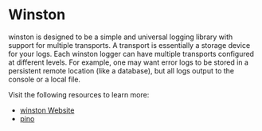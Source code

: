 # Winston

winston is designed to be a simple and universal logging library with support for multiple transports. A transport is essentially a storage device for your logs. Each winston logger can have multiple transports configured at different levels. For example, one may want error logs to be stored in a persistent remote location (like a database), but all logs output to the console or a local file.

Visit the following resources to learn more:

- [winston Website](https://github.com/winstonjs/winston)
- [pino]([https://github.com/winstonjs/winston](https://getpino.io/#/)https://getpino.io/#/)
